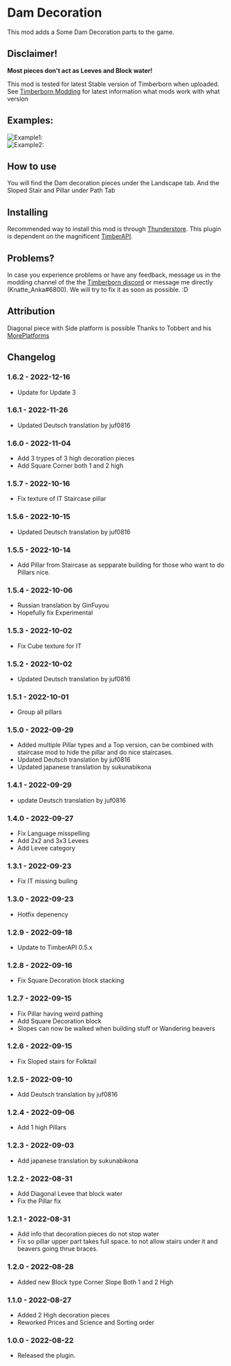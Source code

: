 # Dam Decoration

This mod adds a Some Dam Decoration parts to the game. 


## Disclaimer!
**Most pieces don't act as Leeves and Block water!**  

This mod is tested for latest Stable version of Timberborn when uploaded.  
See [Timberborn Modding](https://docs.google.com/spreadsheets/d/15juA0Fl6ZjbYmoNTg_vjMophBvtjMz8YNUI_KmNdtdg/edit?usp=sharing) for latest information what mods work with what version


## Examples:
![Example1:](https://github.com/KnatteAnka/KATimberbornModsUnity/raw/master/Assets/DamDecoration/StaticFiles/Images/Example1.png)  
![Example2:](https://github.com/KnatteAnka/KATimberbornModsUnity/raw/master/Assets/DamDecoration/StaticFiles/Images/Example2.png)  

## How to use

You will find the Dam decoration pieces under the Landscape tab. 
And the Sloped Stair and Pillar under Path Tab

## Installing

Recommended way to install this mod is through [Thunderstore](https://timberborn.thunderstore.io/). This plugin is dependent on the magnificent [TimberAPI](https://github.com/Timberborn-Modding-Central/TimberAPI).

## Problems?

In case you experience problems or have any feedback, message us in the modding channel of the the [Timberborn discord](https://discord.gg/mfbBF4cWpX) or message me directly (Knatte_Anka#6800). We will try to fix it as soon as possible. :D

## Attribution

Diagonal piece with Side platform is possible Thanks to Tobbert and his [MorePlatforms](https://timberborn.thunderstore.io/package/Tobbert/MorePlatforms/)

## Changelog

### 1.6.2 - 2022-12-16

- Update for Update 3

### 1.6.1 - 2022-11-26

- Updated Deutsch translation by juf0816

### 1.6.0 - 2022-11-04

- Add 3 trypes of 3 high decoration pieces
- Add Square Corner both 1 and 2 high

### 1.5.7 - 2022-10-16

- Fix texture of IT Staircase pillar

### 1.5.6 - 2022-10-15

- Updated Deutsch translation by juf0816

### 1.5.5 - 2022-10-14

- Add Pillar from Staircase as sepparate building for those who want to do Pillars nice.

### 1.5.4 - 2022-10-06

- Russian translation by GinFuyou
- Hopefully fix Experimental

### 1.5.3 - 2022-10-02

- Fix Cube texture for IT

### 1.5.2 - 2022-10-02

- Updated Deutsch translation by juf0816

### 1.5.1 - 2022-10-01

- Group all pillars

### 1.5.0 - 2022-09-29

- Added multiple Pillar types and a Top version, can be combined with staircase mod to hide the pillar and do nice staircases.
- Updated Deutsch translation by juf0816
- Updated japanese translation by sukunabikona

### 1.4.1 - 2022-09-29
- update Deutsch translation by juf0816

### 1.4.0 - 2022-09-27

- Fix Language misspelling
- Add 2x2 and 3x3 Levees
- Add Levee category 

### 1.3.1 - 2022-09-23

- Fix IT missing builing 

### 1.3.0 - 2022-09-23
- Hotfix depenency

### 1.2.9 - 2022-09-18

- Update to TimberAPI 0.5.x

### 1.2.8 - 2022-09-16

- Fix Square Decoration block stacking

### 1.2.7 - 2022-09-15

- Fix Pillar having weird pathing
- Add Square Decoration block
- Slopes can now be walked when building stuff or Wandering beavers

### 1.2.6 - 2022-09-15

- Fix Sloped stairs for Folktail

### 1.2.5 - 2022-09-10

- Add Deutsch translation by juf0816

### 1.2.4 - 2022-09-06

- Add 1 high Pillars

### 1.2.3 - 2022-09-03

- Add japanese translation by sukunabikona


### 1.2.2 - 2022-08-31

- Add Diagonal Levee that block water
- Fix the Pillar fix


### 1.2.1 - 2022-08-31

- Add info that decoration pieces do not stop water
- Fix so pillar upper part takes full space. to not allow stairs under it and beavers going thrue braces.

### 1.2.0 - 2022-08-28

- Added new Block type Corner Slope Both 1 and 2 High

### 1.1.0 - 2022-08-27

- Added 2 High decoration pieces
- Reworked Prices and Science and Sorting order

### 1.0.0 - 2022-08-22

- Released the plugin.
